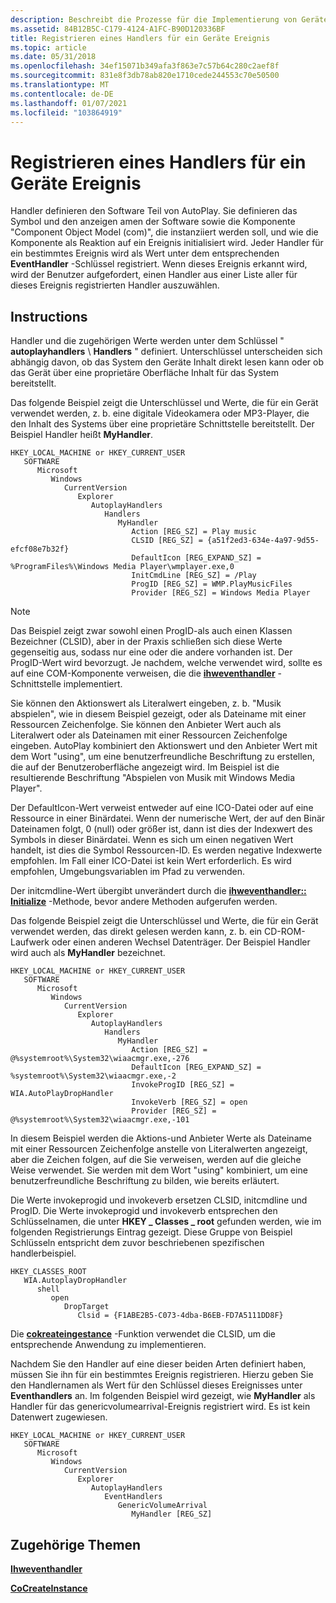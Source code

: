 ```yaml
---
description: Beschreibt die Prozesse für die Implementierung von Geräte Ereignis Handlern in der Registrierung.
ms.assetid: 84B12B5C-C179-4124-A1FC-B90D120336BF
title: Registrieren eines Handlers für ein Geräte Ereignis
ms.topic: article
ms.date: 05/31/2018
ms.openlocfilehash: 34ef15071b349afa3f863e7c57b64c280c2aef8f
ms.sourcegitcommit: 831e8f3db78ab820e1710cede244553c70e50500
ms.translationtype: MT
ms.contentlocale: de-DE
ms.lasthandoff: 01/07/2021
ms.locfileid: "103864919"
---
```

# <a name="how-to-register-a-handler-for-a-device-event"></a>Registrieren eines Handlers für ein Geräte Ereignis

Handler definieren den Software Teil von AutoPlay. Sie definieren das Symbol und den anzeigen amen der Software sowie die Komponente "Component Object Model (com)", die instanziiert werden soll, und wie die Komponente als Reaktion auf ein Ereignis initialisiert wird. Jeder Handler für ein bestimmtes Ereignis wird als Wert unter dem entsprechenden **EventHandler** -Schlüssel registriert. Wenn dieses Ereignis erkannt wird, wird der Benutzer aufgefordert, einen Handler aus einer Liste aller für dieses Ereignis registrierten Handler auszuwählen.

## <a name="instructions"></a>Instructions


Handler und die zugehörigen Werte werden unter dem Schlüssel " **autoplayhandlers** \\ **Handlers** " definiert. Unterschlüssel unterscheiden sich abhängig davon, ob das System den Geräte Inhalt direkt lesen kann oder ob das Gerät über eine proprietäre Oberfläche Inhalt für das System bereitstellt.

Das folgende Beispiel zeigt die Unterschlüssel und Werte, die für ein Gerät verwendet werden, z. b. eine digitale Videokamera oder MP3-Player, die den Inhalt des Systems über eine proprietäre Schnittstelle bereitstellt. Der Beispiel Handler heißt **MyHandler**.

```
HKEY_LOCAL_MACHINE or HKEY_CURRENT_USER
   SOFTWARE
      Microsoft
         Windows
            CurrentVersion
               Explorer
                  AutoplayHandlers
                     Handlers
                        MyHandler
                           Action [REG_SZ] = Play music
                           CLSID [REG_SZ] = {a51f2ed3-634e-4a97-9d55-efcf08e7b32f}
                           DefaultIcon [REG_EXPAND_SZ] = %ProgramFiles%\Windows Media Player\wmplayer.exe,0
                           InitCmdLine [REG_SZ] = /Play
                           ProgID [REG_SZ] = WMP.PlayMusicFiles
                           Provider [REG_SZ] = Windows Media Player
```

> [!Note]  
> Das Beispiel zeigt zwar sowohl einen ProgID-als auch einen Klassen Bezeichner (CLSID), aber in der Praxis schließen sich diese Werte gegenseitig aus, sodass nur eine oder die andere vorhanden ist. Der ProgID-Wert wird bevorzugt. Je nachdem, welche verwendet wird, sollte es auf eine COM-Komponente verweisen, die die [**ihweventhandler**](/windows/desktop/api/Shobjidl/nn-shobjidl-ihweventhandler) -Schnittstelle implementiert.

 

Sie können den Aktionswert als Literalwert eingeben, z. b. "Musik abspielen", wie in diesem Beispiel gezeigt, oder als Dateiname mit einer Ressourcen Zeichenfolge. Sie können den Anbieter Wert auch als Literalwert oder als Dateinamen mit einer Ressourcen Zeichenfolge eingeben. AutoPlay kombiniert den Aktionswert und den Anbieter Wert mit dem Wort "using", um eine benutzerfreundliche Beschriftung zu erstellen, die auf der Benutzeroberfläche angezeigt wird. Im Beispiel ist die resultierende Beschriftung "Abspielen von Musik mit Windows Media Player".

Der DefaultIcon-Wert verweist entweder auf eine ICO-Datei oder auf eine Ressource in einer Binärdatei. Wenn der numerische Wert, der auf den Binär Dateinamen folgt, 0 (null) oder größer ist, dann ist dies der Indexwert des Symbols in dieser Binärdatei. Wenn es sich um einen negativen Wert handelt, ist dies die Symbol Ressourcen-ID. Es werden negative Indexwerte empfohlen. Im Fall einer ICO-Datei ist kein Wert erforderlich. Es wird empfohlen, Umgebungsvariablen im Pfad zu verwenden.

Der initcmdline-Wert übergibt unverändert durch die [**ihweventhandler:: Initialize**](/windows/desktop/api/Shobjidl/nf-shobjidl-ihweventhandler-initialize) -Methode, bevor andere Methoden aufgerufen werden.

Das folgende Beispiel zeigt die Unterschlüssel und Werte, die für ein Gerät verwendet werden, das direkt gelesen werden kann, z. b. ein CD-ROM-Laufwerk oder einen anderen Wechsel Datenträger. Der Beispiel Handler wird auch als **MyHandler** bezeichnet.

```
HKEY_LOCAL_MACHINE or HKEY_CURRENT_USER
   SOFTWARE
      Microsoft
         Windows
            CurrentVersion
               Explorer
                  AutoplayHandlers
                     Handlers
                        MyHandler
                           Action [REG_SZ] = @%systemroot%\System32\wiaacmgr.exe,-276
                           DefaultIcon [REG_EXPAND_SZ] = %systemroot%\System32\wiaacmgr.exe,-2
                           InvokeProgID [REG_SZ] = WIA.AutoPlayDropHandler
                           InvokeVerb [REG_SZ] = open
                           Provider [REG_SZ] = @%systemroot%\System32\wiaacmgr.exe,-101
```

In diesem Beispiel werden die Aktions-und Anbieter Werte als Dateiname mit einer Ressourcen Zeichenfolge anstelle von Literalwerten angezeigt, aber die Zeichen folgen, auf die Sie verweisen, werden auf die gleiche Weise verwendet. Sie werden mit dem Wort "using" kombiniert, um eine benutzerfreundliche Beschriftung zu bilden, wie bereits erläutert.

Die Werte invokeprogid und invokeverb ersetzen CLSID, initcmdline und ProgID. Die Werte invokeprogid und invokeverb entsprechen den Schlüsselnamen, die unter **HKEY \_ Classes \_ root** gefunden werden, wie im folgenden Registrierungs Eintrag gezeigt. Diese Gruppe von Beispiel Schlüsseln entspricht dem zuvor beschriebenen spezifischen handlerbeispiel.

```
HKEY_CLASSES_ROOT
   WIA.AutoplayDropHandler
      shell
         open
            DropTarget
               Clsid = {F1ABE2B5-C073-4dba-B6EB-FD7A5111DD8F}
```

Die [**cokreateingestance**](/windows/win32/api/combaseapi/nf-combaseapi-cocreateinstance) -Funktion verwendet die CLSID, um die entsprechende Anwendung zu implementieren.

Nachdem Sie den Handler auf eine dieser beiden Arten definiert haben, müssen Sie ihn für ein bestimmtes Ereignis registrieren. Hierzu geben Sie den Handlernamen als Wert für den Schlüssel dieses Ereignisses unter **Eventhandlers** an. Im folgenden Beispiel wird gezeigt, wie **MyHandler** als Handler für das genericvolumearrival-Ereignis registriert wird. Es ist kein Datenwert zugewiesen.

```
HKEY_LOCAL_MACHINE or HKEY_CURRENT_USER
   SOFTWARE
      Microsoft
         Windows
            CurrentVersion
               Explorer
                  AutoplayHandlers
                     EventHandlers
                        GenericVolumeArrival
                           MyHandler [REG_SZ]
```

## <a name="related-topics"></a>Zugehörige Themen

<dl> <dt>

[**Ihweventhandler**](/windows/desktop/api/Shobjidl/nn-shobjidl-ihweventhandler)
</dt> <dt>

[**CoCreateInstance**](/windows/win32/api/combaseapi/nf-combaseapi-cocreateinstance)
</dt> </dl>

 

 
